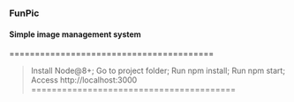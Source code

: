 ### FunPic
#### Simple image management system
========================================
> Install Node@8+;
> Go to project folder;
> Run npm install;
> Run npm start;
> Access http://localhost:3000
========================================
